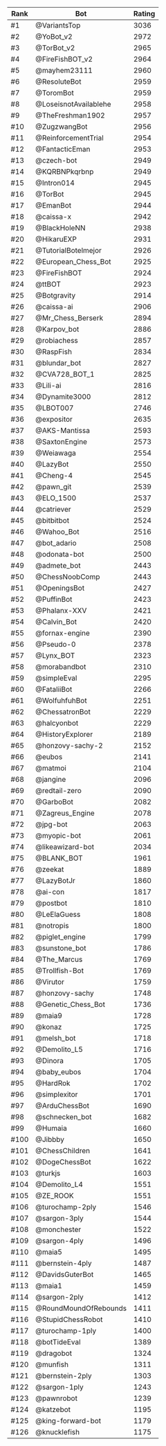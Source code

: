Rank|Bot|Rating
---|---|---
#1|@VariantsTop|3036
#2|@YoBot_v2|2972
#3|@TorBot_v2|2965
#4|@FireFishBOT_v2|2964
#5|@mayhem23111|2960
#6|@ResoluteBot|2959
#7|@ToromBot|2959
#8|@LoseisnotAvailablehe|2958
#9|@TheFreshman1902|2957
#10|@ZugzwangBot|2956
#11|@ReinforcementTrial|2954
#12|@FantacticEman|2953
#13|@czech-bot|2949
#14|@KQRBNPkqrbnp|2949
#15|@Intron014|2945
#16|@TorBot|2945
#17|@EmanBot|2944
#18|@caissa-x|2942
#19|@BlackHoleNN|2938
#20|@HikaruEXP|2931
#21|@TutorialBotelmejor|2926
#22|@European_Chess_Bot|2925
#23|@FireFishBOT|2924
#24|@ttBOT|2923
#25|@Botgravity|2914
#26|@caissa-ai|2906
#27|@Mr_Chess_Berserk|2894
#28|@Karpov_bot|2886
#29|@robiachess|2857
#30|@RaspFish|2834
#31|@blundar_bot|2827
#32|@CVA728_BOT_1|2825
#33|@Lili-ai|2816
#34|@Dynamite3000|2812
#35|@LBOT007|2746
#36|@expositor|2635
#37|@AKS-Mantissa|2593
#38|@SaxtonEngine|2573
#39|@Weiawaga|2554
#40|@LazyBot|2550
#41|@Cheng-4|2545
#42|@pawn_git|2539
#43|@ELO_1500|2537
#44|@catriever|2529
#45|@bitbitbot|2524
#46|@Wahoo_Bot|2516
#47|@bot_adario|2508
#48|@odonata-bot|2500
#49|@admete_bot|2443
#50|@ChessNoobComp|2443
#51|@OpeningsBot|2427
#52|@PuffinBot|2423
#53|@Phalanx-XXV|2421
#54|@Calvin_Bot|2420
#55|@fornax-engine|2390
#56|@Pseudo-0|2378
#57|@Lynx_BOT|2323
#58|@morabandbot|2310
#59|@simpleEval|2295
#60|@FataliiBot|2266
#61|@WolfuhfuhBot|2251
#62|@ChessatronBot|2229
#63|@halcyonbot|2229
#64|@HistoryExplorer|2189
#65|@honzovy-sachy-2|2152
#66|@eubos|2141
#67|@matmoi|2104
#68|@jangine|2096
#69|@redtail-zero|2090
#70|@GarboBot|2082
#71|@Zagreus_Engine|2078
#72|@jpg-bot|2063
#73|@myopic-bot|2061
#74|@likeawizard-bot|2034
#75|@BLANK_BOT|1961
#76|@zeekat|1889
#77|@LazyBotJr|1860
#78|@ai-con|1817
#79|@postbot|1810
#80|@LeElaGuess|1808
#81|@notropis|1800
#82|@piglet_engine|1799
#83|@sunstone_bot|1786
#84|@The_Marcus|1769
#85|@Trollfish-Bot|1769
#86|@Virutor|1759
#87|@honzovy-sachy|1748
#88|@Genetic_Chess_Bot|1736
#89|@maia9|1728
#90|@konaz|1725
#91|@melsh_bot|1718
#92|@Demolito_L5|1716
#93|@Dinora|1705
#94|@baby_eubos|1704
#95|@HardRok|1702
#96|@simplexitor|1701
#97|@ArduChessBot|1690
#98|@schnecken_bot|1682
#99|@Humaia|1660
#100|@Jibbby|1650
#101|@ChessChildren|1641
#102|@DogeChessBot|1622
#103|@turkjs|1603
#104|@Demolito_L4|1551
#105|@ZE_ROOK|1551
#106|@turochamp-2ply|1546
#107|@sargon-3ply|1544
#108|@monchester|1522
#109|@sargon-4ply|1496
#110|@maia5|1495
#111|@bernstein-4ply|1487
#112|@DavidsGuterBot|1465
#113|@maia1|1459
#114|@sargon-2ply|1412
#115|@RoundMoundOfRebounds|1411
#116|@StupidChessRobot|1410
#117|@turochamp-1ply|1400
#118|@botTideEval|1389
#119|@dragobot|1324
#120|@munfish|1311
#121|@bernstein-2ply|1303
#122|@sargon-1ply|1243
#123|@pawnrobot|1239
#124|@katzebot|1195
#125|@king-forward-bot|1179
#126|@knucklefish|1175
